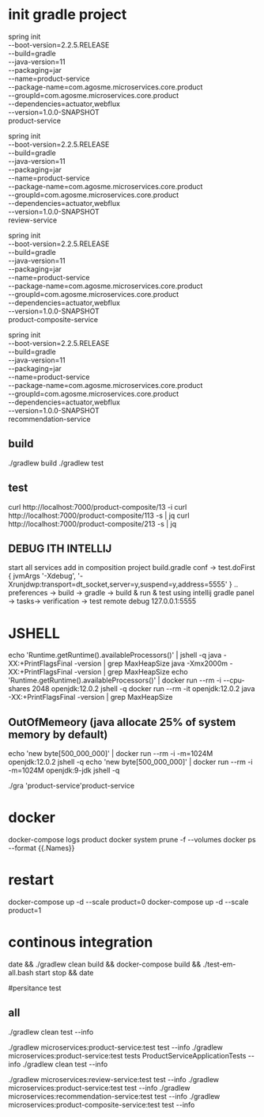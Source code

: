 # init gradle project

spring init \
--boot-version=2.2.5.RELEASE \
--build=gradle \
--java-version=11 \
--packaging=jar \
--name=product-service \
--package-name=com.agosme.microservices.core.product \
--groupId=com.agosme.microservices.core.product \
--dependencies=actuator,webflux \
--version=1.0.0-SNAPSHOT \
product-service

spring init \
--boot-version=2.2.5.RELEASE \
--build=gradle \
--java-version=11 \
--packaging=jar \
--name=product-service \
--package-name=com.agosme.microservices.core.product \
--groupId=com.agosme.microservices.core.product \
--dependencies=actuator,webflux \
--version=1.0.0-SNAPSHOT \
review-service

spring init \
--boot-version=2.2.5.RELEASE \
--build=gradle \
--java-version=11 \
--packaging=jar \
--name=product-service \
--package-name=com.agosme.microservices.core.product \
--groupId=com.agosme.microservices.core.product \
--dependencies=actuator,webflux \
--version=1.0.0-SNAPSHOT \
product-composite-service

spring init \
--boot-version=2.2.5.RELEASE \
--build=gradle \
--java-version=11 \
--packaging=jar \
--name=product-service \
--package-name=com.agosme.microservices.core.product \
--groupId=com.agosme.microservices.core.product \
--dependencies=actuator,webflux \
--version=1.0.0-SNAPSHOT \
recommendation-service

## build 
./gradlew build
./gradlew test

## test
curl http://localhost:7000/product-composite/13 -i
 curl http://localhost:7000/product-composite/113 -s | jq
 curl http://localhost:7000/product-composite/213 -s | jq
 
## DEBUG ITH INTELLIJ
start all services
add in composition project build.gradle conf -> test.doFirst {
	jvmArgs '-Xdebug', '-Xrunjdwp:transport=dt_socket,server=y,suspend=y,address=5555'
}
.. preferences -> build -> gradle -> build & run & test using intellij
gradle panel -> tasks-> verification -> test
remote debug  127.0.0.1:5555

# JSHELL
echo 'Runtime.getRuntime().availableProcessors()' | jshell -q
java -XX:+PrintFlagsFinal -version | grep MaxHeapSize
java -Xmx2000m -XX:+PrintFlagsFinal -version | grep MaxHeapSize
echo 'Runtime.getRuntime().availableProcessors()' | docker run --rm -i --cpu-shares 2048 openjdk:12.0.2 jshell -q
docker run --rm -it openjdk:12.0.2 java -XX:+PrintFlagsFinal -version | grep MaxHeapSize
## OutOfMemeory (java allocate 25% of system memory by default)
echo 'new byte[500_000_000]' | docker run --rm -i -m=1024M openjdk:12.0.2 jshell -q
echo 'new byte[500_000_000]' | docker run --rm -i -m=1024M openjdk:9-jdk jshell -q

./gra
'product-service'product-service

# docker
docker-compose logs product
docker system prune -f --volumes
docker ps --format {{.Names}}

# restart 
docker-compose up -d --scale product=0
docker-compose up -d --scale product=1

# continous integration
date && ./gradlew clean build && docker-compose build && ./test-em-all.bash start stop && date

#persitance test
##  all
./gradlew clean test  --info 


./gradlew microservices:product-service:test test   --info
./gradlew microservices:product-service:test tests ProductServiceApplicationTests --info
./gradlew clean test  --info 


./gradlew microservices:review-service:test test  --info
./gradlew microservices:product-service:test test  --info
./gradlew microservices:recommendation-service:test test  --info
./gradlew microservices:product-composite-service:test test  --info

